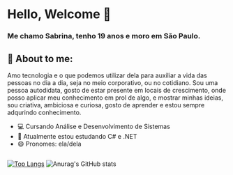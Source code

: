 # Hello, Welcome  👋
### Me chamo Sabrina, tenho 19 anos e moro em São Paulo.
## 💭 About to me:
Amo tecnologia e o que podemos utilizar dela para auxiliar a vida das pessoas no dia a dia, seja no meio corporativo, ou no cotidiano. Sou uma pessoa autodidata, gosto de estar presente em locais de crescimento, onde posso aplicar meu conhecimento em prol de algo, e mostrar minhas ideias, sou criativa, ambiciosa e curiosa, gosto de aprender e estou sempre adqurindo conhecimento.
- 💻 Cursando Análise e Desenvolvimento de Sistemas
- 🌱 Atualmente estou estudando  C# e .NET 
- 😄 Pronomes: ela/dela
## 
 [![Top Langs](https://github-readme-stats.vercel.app/api/top-langs/?username=sabrinavf&layout=compact)](https://github.com/sabrinavf/github-readme-stats)   ![Anurag's GitHub stats](https://github-readme-stats.vercel.app/api?username=sabrinavf&show_icons=true&theme=dracula)
  
